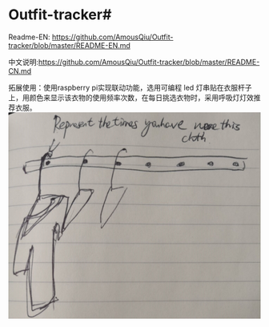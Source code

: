 # Outfit-tracker#  
Readme-EN: https://github.com/AmousQiu/Outfit-tracker/blob/master/README-EN.md  

中文说明:https://github.com/AmousQiu/Outfit-tracker/blob/master/README-CN.md  

拓展使用：使用raspberry pi实现联动功能，选用可编程 led 灯串贴在衣服杆子上，用颜色来显示该衣物的使用频率次数，在每日挑选衣物时，采用呼吸灯灯效推荐衣服。  
![image](https://github.com/AmousQiu/Outfit-tracker/blob/master/clothrack.jpg)
